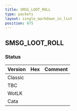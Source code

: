 ```yaml
---
title: SMSG_LOOT_ROLL
type: packets
layout: single_markdown_in_list
position: 675
---
```


## SMSG_LOOT_ROLL

### Status

Version | Hex | Comment
---------- | ---------- | ---------- 
Classic |  |  
TBC |  |  
WotLK |  |  
Cata |  |  
